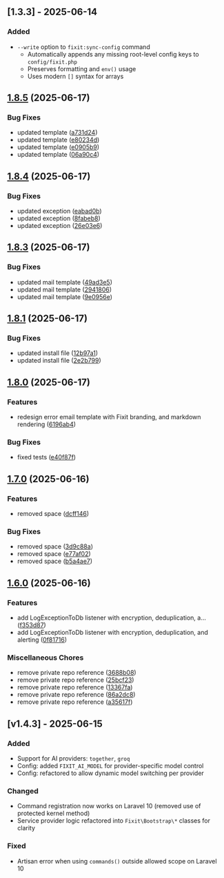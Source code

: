 ## [1.3.3] - 2025-06-14

### Added
- `--write` option to `fixit:sync-config` command
  - Automatically appends any missing root-level config keys to `config/fixit.php`
  - Preserves formatting and `env()` usage
  - Uses modern `[]` syntax for arrays

## [1.8.5](https://github.com/coedevtech/coedevtech-fixit/compare/v1.8.4...v1.8.5) (2025-06-17)


### Bug Fixes

* updated template ([a731d24](https://github.com/coedevtech/coedevtech-fixit/commit/a731d240c6e77bbe76a23c707ca36c1fb3d7a8c9))
* updated template ([e80234d](https://github.com/coedevtech/coedevtech-fixit/commit/e80234d8ca56dce4fc6fada7c5a7659f0c0b0501))
* updated template ([e0905b9](https://github.com/coedevtech/coedevtech-fixit/commit/e0905b96927c69c2ef2d4dabb117d50ac6cf0e7e))
* updated template ([06a90c4](https://github.com/coedevtech/coedevtech-fixit/commit/06a90c40147145cdeb6633faa05f4b4f64518891))

## [1.8.4](https://github.com/coedevtech/coedevtech-fixit/compare/v1.8.3...v1.8.4) (2025-06-17)


### Bug Fixes

* updated exception ([eabad0b](https://github.com/coedevtech/coedevtech-fixit/commit/eabad0b19453f050385072c5204efb49dbd6e0d6))
* updated exception ([8fabeb8](https://github.com/coedevtech/coedevtech-fixit/commit/8fabeb881a0189556ff6d6dceba0e1c72b5018fe))
* updated exception ([26e03e6](https://github.com/coedevtech/coedevtech-fixit/commit/26e03e6a2a3e369bf0aea647f99ffa42a7202aed))

## [1.8.3](https://github.com/coedevtech/coedevtech-fixit/compare/v1.8.2...v1.8.3) (2025-06-17)


### Bug Fixes

* updated mail template ([49ad3e5](https://github.com/coedevtech/coedevtech-fixit/commit/49ad3e54ae36cd86897e48468a03243355538979))
* updated mail template ([2941806](https://github.com/coedevtech/coedevtech-fixit/commit/294180660af5e45076ec173b943f7375293fefd0))
* updated mail template ([9e0956e](https://github.com/coedevtech/coedevtech-fixit/commit/9e0956ee0b3184be8dc81fac4321b1bf9b5c3980))

## [1.8.1](https://github.com/coedevtech/coedevtech-fixit/compare/v1.8.0...v1.8.1) (2025-06-17)


### Bug Fixes

* updated install file ([12b97a1](https://github.com/coedevtech/coedevtech-fixit/commit/12b97a1b9426edff7bcaaae8511444e070ea8c89))
* updated install file ([2e2b799](https://github.com/coedevtech/coedevtech-fixit/commit/2e2b799151f3ec09912ec14b1d8a2d20fb4bc71b))

## [1.8.0](https://github.com/coedevtech/coedevtech-fixit/compare/v1.7.0...v1.8.0) (2025-06-17)


### Features

* redesign error email template with Fixit branding, and markdown rendering ([6196ab4](https://github.com/coedevtech/coedevtech-fixit/commit/6196ab4d577535d3ac57009e4b593b28ac2b78b4))


### Bug Fixes

* fixed tests ([e40f87f](https://github.com/coedevtech/coedevtech-fixit/commit/e40f87f776ac48433bea1f67dd32abba0d06e40c))

## [1.7.0](https://github.com/coedevtech/coedevtech-fixit/compare/v1.6.0...v1.7.0) (2025-06-16)


### Features

* removed space ([dcff146](https://github.com/coedevtech/coedevtech-fixit/commit/dcff14609fd811119b9de5db2744bf619afd5d87))


### Bug Fixes

* removed space ([3d9c88a](https://github.com/coedevtech/coedevtech-fixit/commit/3d9c88a0a37ee68803d489ff8886f4461897d210))
* removed space ([e77af02](https://github.com/coedevtech/coedevtech-fixit/commit/e77af02338119f587454e306b02617753893cf0d))
* removed space ([b5a4ae7](https://github.com/coedevtech/coedevtech-fixit/commit/b5a4ae7a89b1221fa93c84661fcf51d43a69978c))

## [1.6.0](https://github.com/coedevtech/coedevtech-fixit/compare/v1.5.1...v1.6.0) (2025-06-16)


### Features

* add LogExceptionToDb listener with encryption, deduplication, a… ([f353d87](https://github.com/coedevtech/coedevtech-fixit/commit/f353d87b06b01389aab36b7e41151d9ff92f5a2f))
* add LogExceptionToDb listener with encryption, deduplication, and alerting ([0f81716](https://github.com/coedevtech/coedevtech-fixit/commit/0f817160fbb6fe188581cd0272073e1fee70edd7))


### Miscellaneous Chores

* remove private repo reference ([3688b08](https://github.com/coedevtech/coedevtech-fixit/commit/3688b08e08924580bfa15cdd94ea0d6f75effd5b))
* remove private repo reference ([25bcf23](https://github.com/coedevtech/coedevtech-fixit/commit/25bcf23bfcf13074ff9e9957f39ed5b2aeab4731))
* remove private repo reference ([13367fa](https://github.com/coedevtech/coedevtech-fixit/commit/13367faf3f97af147119b8124296fcdc85e31172))
* remove private repo reference ([86a2dc8](https://github.com/coedevtech/coedevtech-fixit/commit/86a2dc83c0ceb5499ae74898a3c8cee3745183da))
* remove private repo reference ([a35617f](https://github.com/coedevtech/coedevtech-fixit/commit/a35617fc7c62dcf4602057b0a0ff265fe5f85498))

## [v1.4.3] - 2025-06-15

### Added
- Support for AI providers: `together`, `groq`
- Config: added `FIXIT_AI_MODEL` for provider-specific model control
- Config: refactored to allow dynamic model switching per provider

### Changed
- Command registration now works on Laravel 10 (removed use of protected kernel method)
- Service provider logic refactored into `Fixit\Bootstrap\*` classes for clarity

### Fixed
- Artisan error when using `commands()` outside allowed scope on Laravel 10
